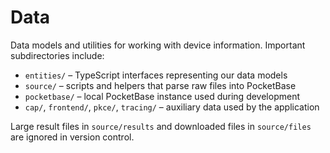 # Data

Data models and utilities for working with device information. Important
subdirectories include:

- `entities/` – TypeScript interfaces representing our data models
- `source/` – scripts and helpers that parse raw files into PocketBase
- `pocketbase/` – local PocketBase instance used during development
- `cap/`, `frontend/`, `pkce/`, `tracing/` – auxiliary data used by the
  application

Large result files in `source/results` and downloaded files in
`source/files` are ignored in version control.
